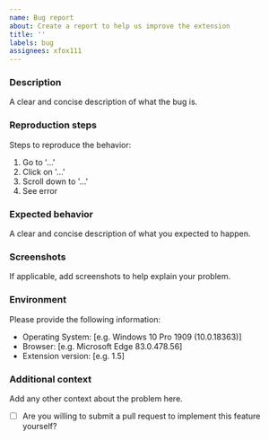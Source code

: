 ```yaml
---
name: Bug report
about: Create a report to help us improve the extension
title: ''
labels: bug
assignees: xfox111
---
```


### Description
A clear and concise description of what the bug is.

### Reproduction steps
Steps to reproduce the behavior:
1. Go to '...'
2. Click on '...'
3. Scroll down to '...'
4. See error

### Expected behavior
A clear and concise description of what you expected to happen.

### Screenshots
If applicable, add screenshots to help explain your problem.

### Environment
Please provide the following information:
 - Operating System: [e.g. Windows 10 Pro 1909 (10.0.18363)]
 - Browser: [e.g. Microsoft Edge 83.0.478.56]
 - Extension version: [e.g. 1.5]

### Additional context
Add any other context about the problem here.

- [ ] Are you willing to submit a pull request to implement this feature yourself?
